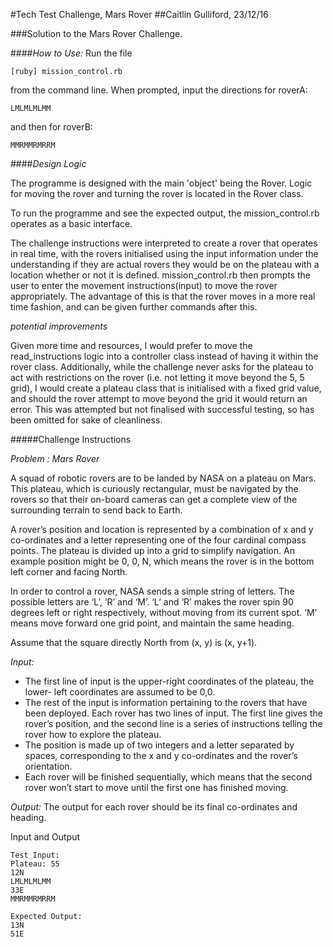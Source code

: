 #Tech Test Challenge, Mars Rover
##Caitlin Gulliford, 23/12/16

###Solution to the Mars Rover Challenge.

####*How to Use:*
Run the file
~~~~
[ruby] mission_control.rb
~~~~
from the command line. When prompted, input the directions for roverA:

~~~~
LMLMLMLMM
~~~~

and then for roverB:

~~~~
MMRMMRMRRM
~~~~


####*Design Logic*

The programme is designed with the main 'object' being the Rover. Logic for moving the rover and turning the rover is located in the Rover class.

To run the programme and see the expected output, the mission_control.rb operates as a basic interface.


The challenge instructions were interpreted to create a rover that operates in real time, with the rovers initialised using the input information under the understanding if they are actual rovers they would be on the plateau with a location whether or not it is defined. mission_control.rb then prompts the user to enter the movement instructions(input) to move the rover appropriately. The advantage of this is that the rover moves in a more real time fashion, and can be given further commands after this.

*potential improvements*

Given more time and resources, I would prefer to move the read_instructions logic into a controller class instead of having it within the rover class. Additionally, while the challenge never asks for the plateau to act with restrictions on the rover (i.e. not letting it move beyond the 5, 5 grid), I would create a plateau class that is initialised with a fixed grid value, and should the rover attempt to move beyond the grid it would return an error. This was attempted but not finalised with successful testing, so has been omitted for sake of cleanliness.

#####Challenge Instructions

*Problem : Mars Rover*

A squad of robotic rovers are to be landed by NASA on a plateau on Mars. This plateau, which is curiously rectangular, must be navigated by the rovers so that their on-board cameras can get a complete view of the surrounding terrain to send back to Earth.

A rover’s position and location is represented by a combination of x and y co-ordinates and a letter representing one of the four cardinal compass points. The plateau is divided up into a grid to simplify navigation. An example position might be 0, 0, N, which means the rover is in the bottom left corner and facing North.

In order to control a rover, NASA sends a simple string of letters. The possible letters are ‘L’, ‘R’ and ‘M’. ‘L’ and ‘R’ makes the rover spin 90 degrees left or right respectively, without moving from its current spot. ‘M’ means move forward one grid point, and maintain the same heading.

Assume that the square directly North from (x, y) is (x, y+1).

*Input:*
+ The first line of input is the upper-right coordinates of the plateau, the lower- left coordinates are assumed to be 0,0.
+ The rest of the input is information pertaining to the rovers that have been deployed. Each rover has two lines of input. The first line gives the rover’s position, and the second line is a series of instructions telling the rover how to explore the plateau.
+ The position is made up of two integers and a letter separated by spaces, corresponding to the x and y co-ordinates and the rover’s orientation.
+ Each rover will be finished sequentially, which means that the second rover won’t start to move until the first one has finished moving.

*Output:* The output for each rover should be its final co-ordinates and heading.

Input and Output
~~~~
Test Input:
Plateau: 55
12N
LMLMLMLMM
33E
MMRMMRMRRM

Expected Output:
13N
51E
~~~~
